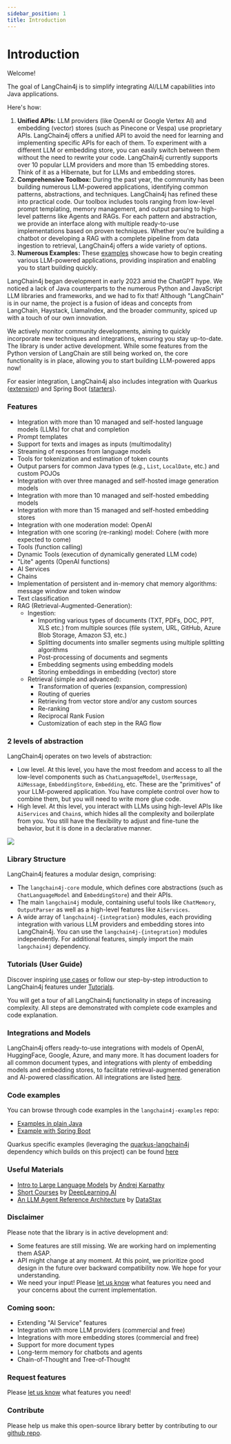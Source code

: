 ```yaml
---
sidebar_position: 1
title: Introduction
---
```


# Introduction

Welcome!

The goal of LangChain4j is to simplify integrating AI/LLM capabilities into Java applications.

Here's how:
1. **Unified APIs:**
LLM providers (like OpenAI or Google Vertex AI) and embedding (vector) stores (such as Pinecone or Vespa)
use proprietary APIs. LangChain4j offers a unified API to avoid the need for learning and implementing specific APIs for each of them.
To experiment with a different LLM or embedding store, you can easily switch between them without the need to rewrite your code.
LangChain4j currently supports over 10 popular LLM providers and more than 15 embedding stores.
Think of it as a Hibernate, but for LLMs and embedding stores.
2. **Comprehensive Toolbox:**
During the past year, the community has been building numerous LLM-powered applications,
identifying common patterns, abstractions, and techniques. LangChain4j has refined these into practical code.
Our toolbox includes tools ranging from low-level prompt templating, memory management, and output parsing
to high-level patterns like Agents and RAGs.
For each pattern and abstraction, we provide an interface along with multiple ready-to-use implementations based on proven techniques.
Whether you're building a chatbot or developing a RAG with a complete pipeline from data ingestion to retrieval,
LangChain4j offers a wide variety of options.
3. **Numerous Examples:**
These [examples](https://github.com/langchain4j/langchain4j-examples) showcase how to begin creating various LLM-powered applications,
providing inspiration and enabling you to start building quickly.

LangChain4j began development in early 2023 amid the ChatGPT hype.
We noticed a lack of Java counterparts to the numerous Python and JavaScript LLM libraries and frameworks,
and we had to fix that!
Although "LangChain" is in our name, the project is a fusion of ideas and concepts from LangChain, Haystack,
LlamaIndex, and the broader community, spiced up with a touch of our own innovation.

We actively monitor community developments, aiming to quickly incorporate new techniques and integrations,
ensuring you stay up-to-date.
The library is under active development. While some features from the Python version of LangChain
are still being worked on, the core functionality is in place, allowing you to start building LLM-powered apps now!

For easier integration, LangChain4j also includes integration with
Quarkus ([extension](https://quarkus.io/extensions/io.quarkiverse.langchain4j/quarkus-langchain4j-core))
and Spring Boot ([starters](https://github.com/langchain4j/langchain4j-spring)).

### Features
- Integration with more than 10 managed and self-hosted language models (LLMs) for chat and completion
- Prompt templates
- Support for texts and images as inputs (multimodality)
- Streaming of responses from language models
- Tools for tokenization and estimation of token counts
- Output parsers for common Java types (e.g., `List`, `LocalDate`, etc.) and custom POJOs
- Integration with over three managed and self-hosted image generation models
- Integration with more than 10 managed and self-hosted embedding models
- Integration with more than 15 managed and self-hosted embedding stores
- Integration with one moderation model: OpenAI
- Integration with one scoring (re-ranking) model: Cohere (with more expected to come)
- Tools (function calling)
- Dynamic Tools (execution of dynamically generated LLM code)
- "Lite" agents (OpenAI functions)
- AI Services
- Chains
- Implementation of persistent and in-memory chat memory algorithms: message window and token window
- Text classification
- RAG (Retrieval-Augmented-Generation):
  - Ingestion:
    - Importing various types of documents (TXT, PDFs, DOC, PPT, XLS etc.) from multiple sources (file system, URL, GitHub, Azure Blob Storage, Amazon S3, etc.)
    - Splitting documents into smaller segments using multiple splitting algorithms
    - Post-processing of documents and segments
    - Embedding segments using embedding models
    - Storing embeddings in embedding (vector) store
  - Retrieval (simple and advanced):
    - Transformation of queries (expansion, compression)
    - Routing of queries
    - Retrieving from vector store and/or any custom sources
    - Re-ranking
    - Reciprocal Rank Fusion
    - Customization of each step in the RAG flow

### 2 levels of abstraction
LangChain4j operates on two levels of abstraction:
- Low level. At this level, you have the most freedom and access to all the low-level components such as
`ChatLanguageModel`, `UserMessage`, `AiMessage`, `EmbeddingStore`, `Embedding`, etc.
These are the "primitives" of your LLM-powered application.
You have complete control over how to combine them, but you will need to write more glue code.
- High level. At this level, you interact with LLMs using high-level APIs like `AiServices` and `Chain`s,
which hides all the complexity and boilerplate from you.
You still have the flexibility to adjust and fine-tune the behavior, but it is done in a declarative manner.

[![](/img/langchain4j-components.png)](/intro)

### Library Structure
LangChain4j features a modular design, comprising:
- The `langchain4j-core` module, which defines core abstractions (such as `ChatLanguageModel` and `EmbeddingStore`) and their APIs.
- The main `langchain4j` module, containing useful tools like `ChatMemory`, `OutputParser` as well as a high-level features like `AiServices`.
- A wide array of `langchain4j-{integration}` modules, each providing integration with various LLM providers and embedding stores into LangChain4j.
  You can use the `langchain4j-{integration}` modules independently. For additional features, simply import the main `langchain4j` dependency.

### Tutorials (User Guide)
Discover inspiring [use cases](/tutorials/#or-consider-some-of-the-use-cases) or follow our step-by-step introduction to LangChain4j features under [Tutorials](/category/tutorials).

You will get a tour of all LangChain4j functionality in steps of increasing complexity. All steps are demonstrated with complete code examples and code explanation.

### Integrations and Models
LangChain4j offers ready-to-use integrations with models of OpenAI, HuggingFace, Google, Azure, and many more. 
It has document loaders for all common document types, and integrations with plenty of embedding models and embedding stores, to facilitate retrieval-augmented generation and AI-powered classification.
All integrations are listed [here](/category/integrations).

### Code examples

You can browse through code examples in the `langchain4j-examples` repo:

- [Examples in plain Java](https://github.com/langchain4j/langchain4j-examples/tree/main/other-examples/src/main/java)
- [Example with Spring Boot](https://github.com/langchain4j/langchain4j-examples/blob/main/spring-boot-example/src/test/java/dev/example/CustomerSupportApplicationTest.java)

Quarkus specific examples (leveraging the [quarkus-langchain4j](https://github.com/quarkiverse/quarkus-langchain4j)
dependency which builds on this project) can be
found [here](https://github.com/quarkiverse/quarkus-langchain4j/tree/main/samples)

### Useful Materials
- [Intro to Large Language Models](https://www.youtube.com/watch?v=zjkBMFhNj_g) by [Andrej Karpathy](https://www.youtube.com/@AndrejKarpathy)
- [Short Courses](https://www.deeplearning.ai/short-courses/) by [DeepLearning.AI](https://www.deeplearning.ai/)
- [An LLM Agent Reference Architecture](https://www.datastax.com/resources/whitepaper/an-llm-agent-reference-architecture-demystifying-llm-based-systems) by [DataStax](https://www.datastax.com/)

### Disclaimer

Please note that the library is in active development and:

- Some features are still missing. We are working hard on implementing them ASAP.
- API might change at any moment. At this point, we prioritize good design in the future over backward compatibility
  now. We hope for your understanding.
- We need your input! Please [let us know](https://github.com/langchain4j/langchain4j/issues/new/choose) what features
  you need and your concerns about the current implementation.

### Coming soon:

- Extending "AI Service" features
- Integration with more LLM providers (commercial and free)
- Integrations with more embedding stores (commercial and free)
- Support for more document types
- Long-term memory for chatbots and agents
- Chain-of-Thought and Tree-of-Thought

### Request features

Please [let us know](https://github.com/langchain4j/langchain4j/issues/new/choose) what features you need!

### Contribute

Please help us make this open-source library better by contributing to our [github repo](https://github.com/langchain4j/langchain4j).

